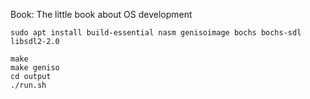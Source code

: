 Book: The little book about OS development

```
sudo apt install build-essential nasm genisoimage bochs bochs-sdl libsdl2-2.0
```

```
make
make geniso
cd output
./run.sh
```
